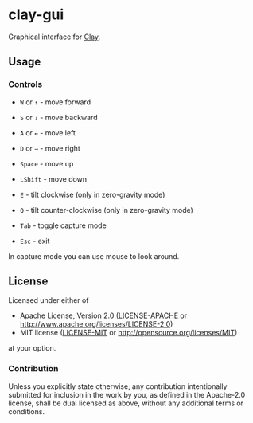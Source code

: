# clay-gui

Graphical interface for [Clay](https://github.com/nthend/clay).

## Usage

### Controls

+ `W` or `↑` - move forward
+ `S` or `↓` - move backward
+ `A` or `←` - move left
+ `D` or `→` - move right

+ `Space` - move up
+ `LShift` - move down

+ `E` - tilt clockwise (only in zero-gravity mode)
+ `Q` - tilt counter-clockwise (only in zero-gravity mode)

+ `Tab` - toggle capture mode
+ `Esc` - exit

In capture mode you can use mouse to look around.


## License

Licensed under either of

 * Apache License, Version 2.0 ([LICENSE-APACHE](LICENSE-APACHE) or http://www.apache.org/licenses/LICENSE-2.0)
 * MIT license ([LICENSE-MIT](LICENSE-MIT) or http://opensource.org/licenses/MIT)

at your option.

### Contribution

Unless you explicitly state otherwise, any contribution intentionally submitted
for inclusion in the work by you, as defined in the Apache-2.0 license, shall be dual licensed as above, without any
additional terms or conditions.
